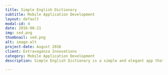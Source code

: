```yaml
---
title: Simple English Dictionary
subtitle: Mobile Application Development
layout: default
modal-id: 4
date: 2016-08-21
img: sed.png
thumbnail: sed.png
alt: image-alt
project-date: August 2016
client: Extravaganza Innovations
category: Mobile Application Development
description: Simple English Dictionary is a simple and elegant app that helps you search for definitions and save them for future viewing on the go! The app was built as part of portfolio item during my university days, fairly simple but was useful for practicing my design and development skills.

---
```


